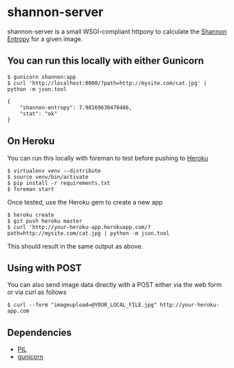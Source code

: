 shannon-server
===

shannon-server is a small WSGI-compliant httpony to calculate the [Shannon Entropy](http://en.wikipedia.org/wiki/Entropy_%28information_theory%29) for a given image.

You can run this locally with either Gunicorn
--

	$ gunicorn shannon:app
	$ curl 'http://localhost:8000/?path=http://mysite.com/cat.jpg' | python -m json.tool
		
	{
	    "shannon-entropy": 7.98169630470466, 
	    "stat": "ok"
	}
	
On Heroku
--

You can run this locally with foreman to test before pushing to [Heroku](http://heroku.com)

	$ virtualenv venv --distribute
	$ source venv/bin/activate
	$ pip install -r requirements.txt
	$ foreman start
	
Once tested, use the Heroku gem to create a new app

	$ heroku create
	$ git push heroku master
	$ curl 'http://your-heroku-app.herokuapp.com/?path=http://mysite.com/cat.jpg | python -m json.tool
	
This should result in the same output as above.

Using with POST
--

You can also send image data directly with a POST either via the web form or via curl as follows

	$ curl --form "imageupload=@YOUR_LOCAL_FILE.jpg" http://your-heroku-app.com

Dependencies
--

* [PIL](http://www.pythonware.com/products/pil/)
* [gunicorn](http://www.gunicorn.org/)
	
	


